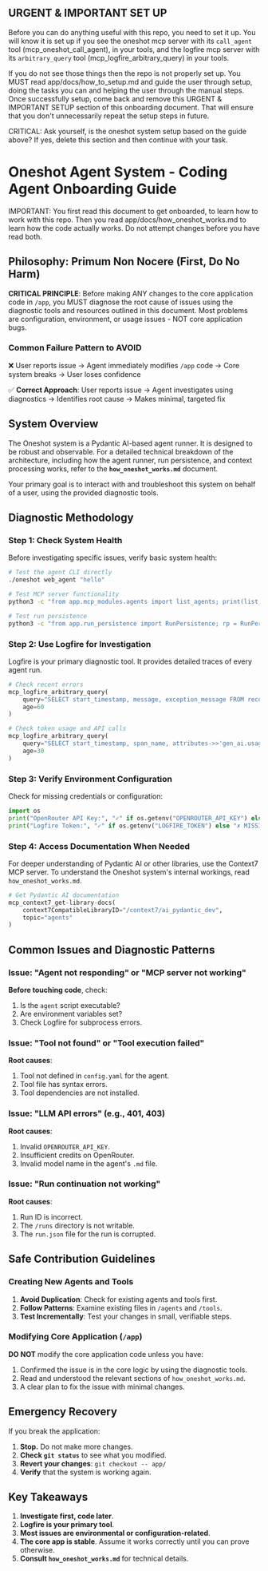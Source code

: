 ## URGENT & IMPORTANT SET UP

Before you can do anything useful with this repo, you need to set it up. You will know it is set up if you see the oneshot mcp server with its `call_agent` tool (mcp_oneshot_call_agent), in your tools, and the logfire mcp server with its `arbitrary_query` tool (mcp_logfire_arbitrary_query) in your tools.

If you do not see those things then the repo is not properly set up. You MUST read app/docs/how_to_setup.md and guide the user through setup, doing the tasks you can and helping the user through the manual steps. Once successfully setup, come back and remove this URGENT & IMPORTANT SETUP section of this onboarding document. That will ensure that you don't unnecessarily repeat the setup steps in future.

CRITICAL: Ask yourself, is the oneshot system setup based on the guide above? If yes, delete this section and then continue with your task.



# Oneshot Agent System - Coding Agent Onboarding Guide

IMPORTANT: You first read this document to get onboarded, to learn how to work with this repo. Then you read app/docs/how_oneshot_works.md to learn how the code actually works. Do not attempt changes before you have read both.

## Philosophy: Primum Non Nocere (First, Do No Harm)

**CRITICAL PRINCIPLE**: Before making ANY changes to the core application code in `/app`, you MUST diagnose the root cause of issues using the diagnostic tools and resources outlined in this document. Most problems are configuration, environment, or usage issues - NOT core application bugs.

### Common Failure Pattern to AVOID
❌ User reports issue → Agent immediately modifies `/app` code → Core system breaks → User loses confidence

✅ **Correct Approach**: User reports issue → Agent investigates using diagnostics → Identifies root cause → Makes minimal, targeted fix

## System Overview

The Oneshot system is a Pydantic AI-based agent runner. It is designed to be robust and observable. For a detailed technical breakdown of the architecture, including how the agent runner, run persistence, and context processing works, refer to the **`how_oneshot_works.md`** document.

Your primary goal is to interact with and troubleshoot this system on behalf of a user, using the provided diagnostic tools.

## Diagnostic Methodology

### Step 1: Check System Health
Before investigating specific issues, verify basic system health:

```bash
# Test the agent CLI directly
./oneshot web_agent "hello"

# Test MCP server functionality
python3 -c "from app.mcp_modules.agents import list_agents; print(list_agents('.'))"

# Test run persistence
python3 -c "from app.run_persistence import RunPersistence; rp = RunPersistence(); print('Run persistence OK')"
```

### Step 2: Use Logfire for Investigation
Logfire is your primary diagnostic tool. It provides detailed traces of every agent run.

```python
# Check recent errors
mcp_logfire_arbitrary_query(
    query="SELECT start_timestamp, message, exception_message FROM records WHERE is_exception = true OR level >= 40 ORDER BY start_timestamp DESC LIMIT 10",
    age=60
)

# Check token usage and API calls
mcp_logfire_arbitrary_query(
    query="SELECT start_timestamp, span_name, attributes->>'gen_ai.usage.input_tokens' as input_tokens FROM records WHERE service_name = 'oneshot' ORDER BY start_timestamp DESC LIMIT 10",
    age=30
)
```

### Step 3: Verify Environment Configuration
Check for missing credentials or configuration:

```python
import os
print("OpenRouter API Key:", "✓" if os.getenv("OPENROUTER_API_KEY") else "✗ MISSING")
print("Logfire Token:", "✓" if os.getenv("LOGFIRE_TOKEN") else "✗ MISSING")
```

### Step 4: Access Documentation When Needed
For deeper understanding of Pydantic AI or other libraries, use the Context7 MCP server. To understand the Oneshot system's internal workings, read `how_oneshot_works.md`.

```python
# Get Pydantic AI documentation
mcp_context7_get-library-docs(
    context7CompatibleLibraryID="/context7/ai_pydantic_dev",
    topic="agents"
)
```

## Common Issues and Diagnostic Patterns

### Issue: "Agent not responding" or "MCP server not working"
**Before touching code**, check:
1. Is the `agent` script executable?
2. Are environment variables set?
3. Check Logfire for subprocess errors.

### Issue: "Tool not found" or "Tool execution failed"
**Root causes**:
1. Tool not defined in `config.yaml` for the agent.
2. Tool file has syntax errors.
3. Tool dependencies are not installed.

### Issue: "LLM API errors" (e.g., 401, 403)
**Root causes**:
1. Invalid `OPENROUTER_API_KEY`.
2. Insufficient credits on OpenRouter.
3. Invalid model name in the agent's `.md` file.

### Issue: "Run continuation not working"
**Root causes**:
1. Run ID is incorrect.
2. The `/runs` directory is not writable.
3. The `run.json` file for the run is corrupted.

## Safe Contribution Guidelines

### Creating New Agents and Tools
1.  **Avoid Duplication**: Check for existing agents and tools first.
2.  **Follow Patterns**: Examine existing files in `/agents` and `/tools`.
3.  **Test Incrementally**: Test your changes in small, verifiable steps.

### Modifying Core Application (`/app`)
**DO NOT** modify the core application code unless you have:
1.  Confirmed the issue is in the core logic by using the diagnostic tools.
2.  Read and understood the relevant sections of `how_oneshot_works.md`.
3.  A clear plan to fix the issue with minimal changes.

## Emergency Recovery

If you break the application:
1.  **Stop.** Do not make more changes.
2.  **Check `git status`** to see what you modified.
3.  **Revert your changes**: `git checkout -- app/`
4.  **Verify** that the system is working again.

## Key Takeaways

1.  **Investigate first, code later**.
2.  **Logfire is your primary tool**.
3.  **Most issues are environmental or configuration-related**.
4.  **The core app is stable**. Assume it works correctly until you can prove otherwise.
5.  **Consult `how_oneshot_works.md`** for technical details.